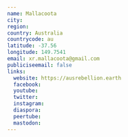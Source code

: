 ```yaml
---
name: Mallacoota
city:
region:
country: Australia
countrycode: au
latitude: -37.56
longitude: 149.7541
email: xr.mallacoota@gmail.com
publiciseemail: false
links:
  website: https://ausrebellion.earth
  facebook:
  youtube:
  twitter:
  instagram:
  diaspora:
  peertube:
  mastodon:
---
```

